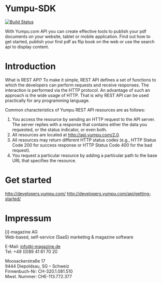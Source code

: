 Yumpu-SDK
=========

[![Build Status](https://travis-ci.org/Yumpu/Yumpu-SDK.svg?branch=master)](https://travis-ci.org/Yumpu/Yumpu-SDK)

With Yumpu.com API you can create effective tools to publish your pdf documents on your website, tablet or mobile application. Find out how to get started, publish your first pdf as flip book on the web or use the search api to display content.


Introduction
============

What is REST API? To make it simple, REST API defines a set of functions to which the developers can perform requests and receive responses. The interaction is performed via the HTTP protocol. An advantage of such an approach is the wide usage of HTTP. That is why REST API can be used practically for any programming language.

Common characteristics of Yumpu REST API resources are as follows:

1. You access the resource by sending an HTTP request to the API server. The server replies with a response that contains either the data you requested, or the status indicator, or even both.
2. All resources are located at http://api.yumpu.com/2.0.
3. All resources may return different HTTP status codes (e.g., HTTP Status Code 200 for success response or HTTP Status Code 400 for the bad request).
4. You request a particular resource by adding a particular path to the base URL that specifies the resource.

Get started
===========

http://developers.yumpu.com/
http://developers.yumpu.com/api/getting-started/

Impressum
=========

[i]-magazine AG<br>
Web-based, self-service (SaaS) marketing & magazine software

E-Mail: info@i-magazine.de<br>
Tel: +49 (0)89 41 61 70 20

Moosackerstraße 17<br>
9444 Diepoldsau, SG – Schweiz<br>
Firmenbuch-Nr: CH-320.1.081.510<br>
Mwst. Nummer: CHE-113.772.377

